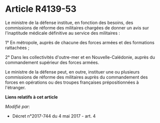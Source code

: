 # Article R4139-53

Le ministre de la défense institue, en fonction des besoins, des commissions de réforme des militaires chargées de donner un
avis sur l'inaptitude médicale définitive au service des militaires :

1° En métropole, auprès de chacune des forces armées et des formations rattachées ;

2° Dans les collectivités d'outre-mer et en Nouvelle-Calédonie, auprès du commandement supérieur des forces armées.

Le ministre de la défense peut, en outre, instituer une ou plusieurs commissions de réforme des militaires auprès du
commandement des forces en opérations ou des troupes françaises prépositionnées à l'étranger.

**Liens relatifs à cet article**

_Modifié par_:

  - Décret n°2017-744 du 4 mai 2017 - art. 4
